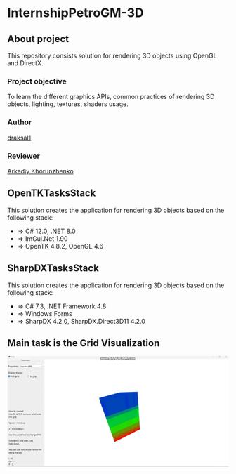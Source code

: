 # InternshipPetroGM-3D

## About project

This repository consists solution for rendering 3D objects using OpenGL and DirectX.

### Project objective

To learn the different graphics APIs, common practices of rendering 3D objects, lighting, textures, shaders usage.

### Author

[draksal1](https://github.com/draksal1)

### Reviewer

[Arkadiy Khorunzhenko](https://github.com/SkivHisink)

## OpenTKTasksStack

This solution creates the application for rendering 3D objects based on the following stack:

- ⇒ С# 12.0, .NET 8.0
- ⇒ ImGui.Net 1.90
- ⇒ OpenTK 4.8.2, OpenGL 4.6

## SharpDXTasksStack

This solution creates the application for rendering 3D objects based on the following stack:

- ⇒ C# 7.3, .NET Framework 4.8
- ⇒ Windows Forms
- ⇒ SharpDX 4.2.0, SharpDX.Direct3D11 4.2.0

## Main task is the Grid Visualization

![](GridVisualization/Pictures/video2.gif)
